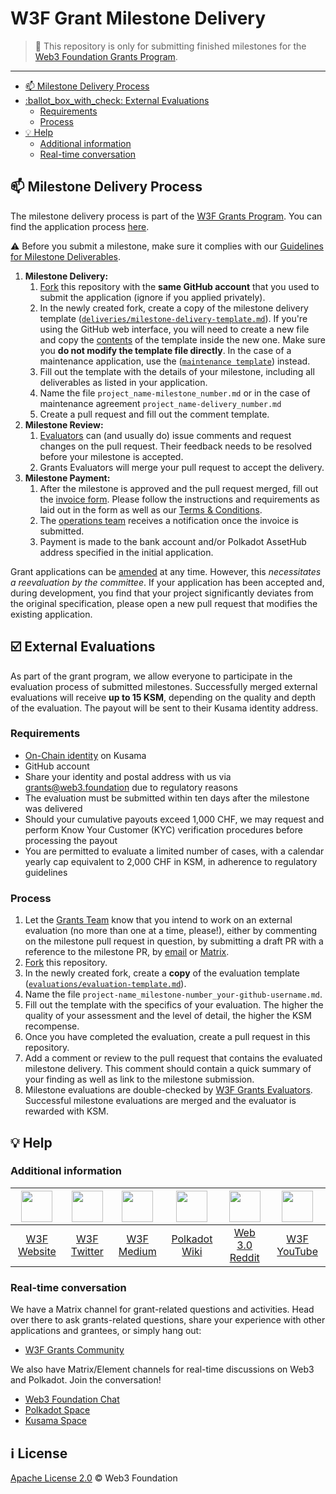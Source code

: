 # W3F Grant Milestone Delivery <!-- omit in toc -->

> **:loudspeaker:** This repository is only for submitting finished milestones for the [Web3 Foundation Grants Program](https://github.com/w3f/Grants-Program).

---

- [:mailbox: Milestone Delivery Process](#mailbox-milestone-delivery-process)
- [:ballot\_box\_with\_check: External Evaluations](#ballot_box_with_check-external-evaluations)
  - [Requirements](#requirements)
  - [Process](#process)
- [:bulb: Help](#bulb-help)
  - [Additional information](#additional-information)
  - [Real-time conversation](#real-time-conversation)

## :mailbox: Milestone Delivery Process

The milestone delivery process is part of the [W3F Grants Program](https://github.com/w3f/Grants-Program). You can find the application process [here](https://grants.web3.foundation/docs/Process/how-to-apply).  

:warning: Before you submit a milestone, make sure it complies with our [Guidelines for Milestone Deliverables](https://grants.web3.foundation/docs/Support%20Docs/milestone-deliverables-guidelines).

1. **Milestone Delivery:**
   1. [Fork](https://github.com/w3f/Grant-Milestone-Delivery/fork) this repository with the **same GitHub account** that you used to submit the application (ignore if you applied privately).
   2. In the newly created fork, create a copy of the milestone delivery template ([`deliveries/milestone-delivery-template.md`](deliveries/milestone-delivery-template.md)). If you're using the GitHub web interface, you will need to create a new file and copy the [contents](https://raw.githubusercontent.com/w3f/Grant-Milestone-Delivery/master/deliveries/milestone-delivery-template.md) of the template inside the new one. Make sure you **do not modify the template file directly**. In the case of a maintenance application, use the ([`maintenance template`](maintenance_deliveries/maintenance-delivery-template.md)) instead.
   5. Fill out the template with the details of your milestone, including all deliverables as listed in your application.
   4. Name the file `project_name-milestone_number.md` or in the case of maintenance agreement `project_name-delivery_number.md`
   6. Create a pull request and fill out the comment template.
2. **Milestone Review:**
   1. [Evaluators](https://grants.web3.foundation/docs/Introduction/team#w3f-grants-committee) can (and usually do) issue comments and request changes on the pull request. Their feedback needs to be resolved before your milestone is accepted.
   2. Grants Evaluators will merge your pull request to accept the delivery.
3. **Milestone Payment:**
   1. After the milestone is approved and the pull request merged, fill out the [invoice form](https://forms.gle/LSRr7PCjBpEbKGh89). Please follow the instructions and requirements as laid out in the form as well as our [Terms & Conditions](https://grants.web3.foundation/docs/Support%20Docs/T&Cs#7--terms-of-grant-giving).
   1. The [operations team](https://grants.web3.foundation/docs/Introduction/team#w3f-operations-team) receives a notification once the invoice is submitted.
   2. Payment is made to the bank account and/or Polkadot AssetHub address specified in the initial application.

Grant applications can be [amended](https://grants.web3.foundation/docs/Process/changes) at any time. However, this _necessitates a reevaluation by the committee_. If your application has been accepted and, during development, you find that your project significantly deviates from the original specification, please open a new pull request that modifies the existing application.

## :ballot_box_with_check: External Evaluations

As part of the grant program, we allow everyone to participate in the evaluation process of submitted milestones. Successfully merged external evaluations will receive **up to 15 KSM**, depending on the quality and depth of the evaluation. The payout will be sent to their Kusama identity address.

### Requirements

- [On-Chain identity](https://guide.kusama.network/docs/learn-identity/) on Kusama
- GitHub account
- Share your identity and postal address with us via grants@web3.foundation due to regulatory reasons
- The evaluation must be submitted within ten days after the milestone was delivered
- Should your cumulative payouts exceed 1,000 CHF, we may request and perform Know Your Customer (KYC) verification procedures before processing the payout
- You are permitted to evaluate a limited number of cases, with a calendar yearly cap equivalent to 2,000 CHF in KSM, in adherence to regulatory guidelines

### Process

1. Let the [Grants Team](https://grants.web3.foundation/docs/Introduction/team#w3f-grants-evaluators) know that you intend to work on an external evaluation (no more than one at a time, please!), either by commenting on the milestone pull request in question, by submitting a draft PR with a reference to the milestone PR, by [email](mailto:grants@web3.foundation?subject=External%20Evaluation) or [Matrix](https://matrix.to/#/!XpynPDLusWUWfDpaqr:matrix.org?via=web3.foundation). 
2. [Fork](https://github.com/w3f/Grant-Milestone-Delivery/fork) this repository.
3. In the newly created fork, create a **copy** of the evaluation template ([`evaluations/evaluation-template.md`](evaluations/evaluation-template.md)).
4. Name the file `project-name_milestone-number_your-github-username.md`.
5. Fill out the template with the specifics of your evaluation. The higher the quality of your assessment and the level of detail, the higher the KSM recompense.
6. Once you have completed the evaluation, create a pull request in this repository.
7. Add a comment or review to the pull request that contains the evaluated milestone delivery. This comment should contain a quick summary of your finding as well as link to the milestone submission.
8. Milestone evaluations are double-checked by [W3F Grants Evaluators](https://grants.web3.foundation/docs/Introduction/team#w3f-grants-committee). Successful milestone evaluations are merged and the evaluator is rewarded with KSM.

## :bulb: Help

### Additional information

| <img src="src/web.png?s=50" width="50"> | <img src="src/twitter.png?s=50" width="50"> | <img src="src/medium.png?s=50" width="50"> | <img src="src/like.png?s=50" width="50"> | <img src="src/reddit.png?s=50" width="50"> | <img src="src/youtube-play.png?s=50" width="50"> |
| :-: | :-: | :-: | :-: | :-: | :-: |
| [W3F Website](https://web3.foundation) | [W3F Twitter](https://twitter.com/web3foundation) | [W3F Medium](https://medium.com/web3foundation) | [Polkadot Wiki](https://wiki.polkadot.network/en/) | [Web 3.0 Reddit](https://www.reddit.com/r/web3) | [W3F YouTube](https://www.youtube.com/channel/UClnw_bcNg4CAzF772qEtq4g) |

### Real-time conversation

We have a Matrix channel for grant-related questions and activities. Head over there to ask grants-related questions, share your experience with other applications and grantees, or simply hang out:

- [W3F Grants Community](https://matrix.to/#/!XpynPDLusWUWfDpaqr:matrix.org?via=web3.foundation&via=matrix.org)

We also have Matrix/Element channels for real-time discussions on Web3 and Polkadot. Join the conversation!

- [Web3 Foundation Chat](https://matrix.to/#/#w3f:matrix.org)
- [Polkadot Space](https://matrix.to/#/#polkadot:web3.foundation)
- [Kusama Space](https://matrix.to/#/#kusama:web3.foundation)

## :information_source: License <!-- omit in toc -->

[Apache License 2.0](LICENSE) © Web3 Foundation
